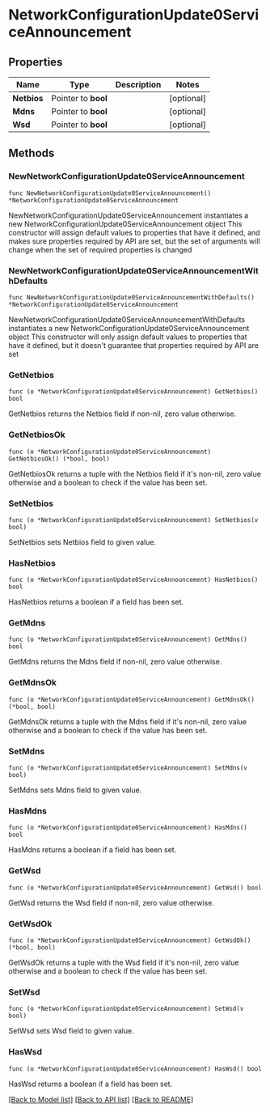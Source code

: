 # NetworkConfigurationUpdate0ServiceAnnouncement

## Properties

Name | Type | Description | Notes
------------ | ------------- | ------------- | -------------
**Netbios** | Pointer to **bool** |  | [optional] 
**Mdns** | Pointer to **bool** |  | [optional] 
**Wsd** | Pointer to **bool** |  | [optional] 

## Methods

### NewNetworkConfigurationUpdate0ServiceAnnouncement

`func NewNetworkConfigurationUpdate0ServiceAnnouncement() *NetworkConfigurationUpdate0ServiceAnnouncement`

NewNetworkConfigurationUpdate0ServiceAnnouncement instantiates a new NetworkConfigurationUpdate0ServiceAnnouncement object
This constructor will assign default values to properties that have it defined,
and makes sure properties required by API are set, but the set of arguments
will change when the set of required properties is changed

### NewNetworkConfigurationUpdate0ServiceAnnouncementWithDefaults

`func NewNetworkConfigurationUpdate0ServiceAnnouncementWithDefaults() *NetworkConfigurationUpdate0ServiceAnnouncement`

NewNetworkConfigurationUpdate0ServiceAnnouncementWithDefaults instantiates a new NetworkConfigurationUpdate0ServiceAnnouncement object
This constructor will only assign default values to properties that have it defined,
but it doesn't guarantee that properties required by API are set

### GetNetbios

`func (o *NetworkConfigurationUpdate0ServiceAnnouncement) GetNetbios() bool`

GetNetbios returns the Netbios field if non-nil, zero value otherwise.

### GetNetbiosOk

`func (o *NetworkConfigurationUpdate0ServiceAnnouncement) GetNetbiosOk() (*bool, bool)`

GetNetbiosOk returns a tuple with the Netbios field if it's non-nil, zero value otherwise
and a boolean to check if the value has been set.

### SetNetbios

`func (o *NetworkConfigurationUpdate0ServiceAnnouncement) SetNetbios(v bool)`

SetNetbios sets Netbios field to given value.

### HasNetbios

`func (o *NetworkConfigurationUpdate0ServiceAnnouncement) HasNetbios() bool`

HasNetbios returns a boolean if a field has been set.

### GetMdns

`func (o *NetworkConfigurationUpdate0ServiceAnnouncement) GetMdns() bool`

GetMdns returns the Mdns field if non-nil, zero value otherwise.

### GetMdnsOk

`func (o *NetworkConfigurationUpdate0ServiceAnnouncement) GetMdnsOk() (*bool, bool)`

GetMdnsOk returns a tuple with the Mdns field if it's non-nil, zero value otherwise
and a boolean to check if the value has been set.

### SetMdns

`func (o *NetworkConfigurationUpdate0ServiceAnnouncement) SetMdns(v bool)`

SetMdns sets Mdns field to given value.

### HasMdns

`func (o *NetworkConfigurationUpdate0ServiceAnnouncement) HasMdns() bool`

HasMdns returns a boolean if a field has been set.

### GetWsd

`func (o *NetworkConfigurationUpdate0ServiceAnnouncement) GetWsd() bool`

GetWsd returns the Wsd field if non-nil, zero value otherwise.

### GetWsdOk

`func (o *NetworkConfigurationUpdate0ServiceAnnouncement) GetWsdOk() (*bool, bool)`

GetWsdOk returns a tuple with the Wsd field if it's non-nil, zero value otherwise
and a boolean to check if the value has been set.

### SetWsd

`func (o *NetworkConfigurationUpdate0ServiceAnnouncement) SetWsd(v bool)`

SetWsd sets Wsd field to given value.

### HasWsd

`func (o *NetworkConfigurationUpdate0ServiceAnnouncement) HasWsd() bool`

HasWsd returns a boolean if a field has been set.


[[Back to Model list]](../README.md#documentation-for-models) [[Back to API list]](../README.md#documentation-for-api-endpoints) [[Back to README]](../README.md)


